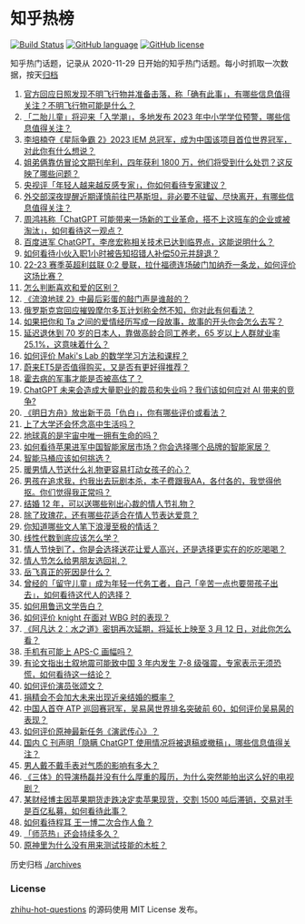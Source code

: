 # 知乎热榜
[![Build Status](https://github.com/ToWeLong/zhihu-hot-questions/workflows/CI/badge.svg)](https://github.com/ToWeLong/zhihu-hot-questions/actions)
[![GitHub language](https://img.shields.io/badge/language-golang-orange.svg)](https://golang.org/)
[![GitHub license](https://img.shields.io/github/license/ToWeLong/zhihu-hot-questions)](https://github.com/ToWeLong/zhihu-hot-questions/blob/main/LICENSE)

知乎热门话题，记录从 2020-11-29 日开始的知乎热门话题。每小时抓取一次数据，按天[归档](./archives)

<!-- BEGIN -->

1. [官方回应日照发现不明飞行物并准备击落，称「确有此事」，有哪些信息值得关注？不明飞行物可能是什么？](https://www.zhihu.com/question/583594930)
1. [「二胎儿童」将迎来「入学潮」，多地发布 2023 年中小学学位预警，哪些信息值得关注？](https://www.zhihu.com/question/583646196)
1. [李培楠夺《星际争霸 2》2023 IEM 总冠军，成为中国该项目首位世界冠军，对此你有什么想说？](https://www.zhihu.com/question/583694151)
1. [姐弟俩靠仿冒论文期刊牟利，四年获利 1800 万，他们将受到什么处罚？这反映了哪些问题？](https://www.zhihu.com/question/583613698)
1. [央视评「年轻人越来越反感专家」，你如何看待专家建议？](https://www.zhihu.com/question/582958215)
1. [外交部深夜提醒近期谨慎前往巴基斯坦，非必要不驻留、尽快离开，有哪些信息值得关注？](https://www.zhihu.com/question/583570759)
1. [周鸿祎称「ChatGPT 可能带来一场新的工业革命，搭不上这班车的企业或被淘汰」，如何看待这一观点？](https://www.zhihu.com/question/583142620)
1. [百度进军 ChatGPT，李彦宏称相关技术已达到临界点，这能说明什么？](https://www.zhihu.com/question/583274744)
1. [如何看待小伙入职1小时被告知招错人补偿50元并辞退？](https://www.zhihu.com/question/583434517)
1. [22-23 赛季英超利兹联 0:2 曼联，拉什福德连场破门加纳乔一条龙，如何评价这场比赛？](https://www.zhihu.com/question/583645572)
1. [怎么判断喜欢和爱的区别？](https://www.zhihu.com/question/583372525)
1. [《流浪地球 2》中最后彩蛋的敲门声是谁敲的？](https://www.zhihu.com/question/580835953)
1. [俄罗斯克宫回应摧毁摩尔多瓦计划称全然不知，你对此有何看法？](https://www.zhihu.com/question/583286733)
1. [如果把你和 Ta 之间的爱情经历写成一段故事，故事的开头你会怎么去写？](https://www.zhihu.com/question/583149939)
1. [延迟退休到 70 岁的日本人，靠做高龄合同工养老，65 岁以上人群就业率 25.1%，这意味着什么？](https://www.zhihu.com/question/583556603)
1. [如何评价 Maki's Lab 的数学学习方法和课程？](https://www.zhihu.com/question/582779148)
1. [蔚来ET5是否值得购买，又是否有更好得推荐？](https://www.zhihu.com/question/528728322)
1. [霍去病的军事才能是否被高估了？](https://www.zhihu.com/question/579870910)
1. [ChatGPT 未来会造成大量职业的裁员和失业吗？我们该如何应对 AI 带来的竞争?](https://www.zhihu.com/question/582504413)
1. [《明日方舟》放出新干员「仇白」，你有哪些评价或看法？](https://www.zhihu.com/question/583583526)
1. [上了大学还会怀念高中生活吗？](https://www.zhihu.com/question/583595666)
1. [地球真的是宇宙中唯一拥有生命的吗？](https://www.zhihu.com/question/583296707)
1. [如何看待苹果进军中国智能家居市场？你会选择哪个品牌的智能家居？](https://www.zhihu.com/question/581720111)
1. [智能马桶应该如何挑选？](https://www.zhihu.com/question/573319362)
1. [暖男情人节送什么礼物更容易打动女孩子的心？](https://www.zhihu.com/question/582506062)
1. [男孩在追求我，约我出去玩剧本杀，本子费跟我AA，各付各的，我觉得他抠。你们觉得我正常吗？](https://www.zhihu.com/question/581989296)
1. [结婚 12 年，可以送哪些别出心裁的情人节礼物？](https://www.zhihu.com/question/582285457)
1. [除了玫瑰花，还有哪些花适合在情人节表达爱意？](https://www.zhihu.com/question/582509631)
1. [你知道哪些文人笔下浪漫至极的情话？](https://www.zhihu.com/question/581560933)
1. [线性代数到底应该怎么学？](https://www.zhihu.com/question/36282065)
1. [情人节快到了，你是会选择送花让爱人高兴，还是选择更实在的吃吃喝喝？](https://www.zhihu.com/question/582045719)
1. [情人节怎么给男朋友选回礼？](https://www.zhihu.com/question/582343831)
1. [岳飞真正的死因是什么？](https://www.zhihu.com/question/581703612)
1. [曾经的「留守儿童」成为年轻一代务工者，自己「辛苦一点也要带孩子出去」，如何看待这代人的选择？](https://www.zhihu.com/question/582971445)
1. [如何用鲁迅文学告白？](https://www.zhihu.com/question/581562928)
1. [如何评价 knight 在面对 WBG 时的表现？](https://www.zhihu.com/question/583484755)
1. [《阿凡达 2：水之道》密钥再次延期，将延长上映至 3 月 12 日，对此你怎么看？](https://www.zhihu.com/question/583374712)
1. [手机有可能上 APS-C 画幅吗？](https://www.zhihu.com/question/582468555)
1. [有论文指出土叙地震可能致中国 3 年内发生 7-8 级强震，专家表示无须恐慌，如何看待这一结论？](https://www.zhihu.com/question/583555107)
1. [如何评价演员张颂文？](https://www.zhihu.com/question/581615044)
1. [捐精会不会加大未来出现近亲结婚的概率？](https://www.zhihu.com/question/33255871)
1. [中国人首夺 ATP 巡回赛冠军，吴易昺世界排名突破前 60，如何评价吴易昺的表现？](https://www.zhihu.com/question/583706093)
1. [如何评价原神最新任务《演武传心》？](https://www.zhihu.com/question/583403525)
1. [国内 C 刊声明「隐瞒 ChatGPT 使用情况将被退稿或撤稿」，哪些信息值得关注？](https://www.zhihu.com/question/583569711)
1. [男人戴不戴手表对气质的影响有多大？](https://www.zhihu.com/question/451932206)
1. [《三体》的导演杨磊并没有什么厚重的履历，为什么突然能拍出这么好的电视剧？](https://www.zhihu.com/question/582218358)
1. [某财经博主因苹果期货走跌决定卖苹果现货，交割 1500 吨后滞销，交易对手是百亿私募，如何看待此事？](https://www.zhihu.com/question/583360820)
1. [如何看待程耳 王一博二次合作人鱼？](https://www.zhihu.com/question/583504828)
1. [「师范热」还会持续多久？](https://www.zhihu.com/question/552345598)
1. [原神里为什么没有用来测试技能的木桩？](https://www.zhihu.com/question/583592536)

<!-- END -->

历史归档 [./archives](./archives)


### License
[zhihu-hot-questions](https://github.com/towelong/zhihu-hot-questions) 的源码使用 MIT License 发布。